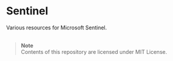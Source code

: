 # Sentinel

Various resources for Microsoft Sentinel.
</br></br>

> **Note**<br>
> Contents of this repository are licensed under MIT License.
